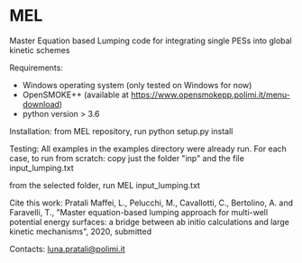 # MEL
Master Equation based Lumping code for integrating single PESs into global kinetic schemes

Requirements:
- Windows operating system (only tested on Windows for now)
- OpenSMOKE++ (available at https://www.opensmokepp.polimi.it/menu-download)
- python version > 3.6

Installation: 
from MEL repository, run
python setup.py install

Testing:
All examples in the examples directory were already run. 
For each case, to run from scratch:
copy just the folder "inp" and the file input_lumping.txt

from the selected folder, run
MEL input_lumping.txt

Cite this work:
Pratali Maffei, L., Pelucchi, M., Cavallotti, C., Bertolino, A. and Faravelli, T., "Master equation-based lumping approach for multi-well potential energy surfaces: a bridge between ab initio calculations and large kinetic mechanisms", 2020, submitted


Contacts:
luna.pratali@polimi.it
